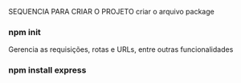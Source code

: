 SEQUENCIA PARA CRIAR O PROJETO
criar o arquivo package
### npm init

Gerencia as requisições, rotas e URLs, entre outras funcionalidades
### npm install express